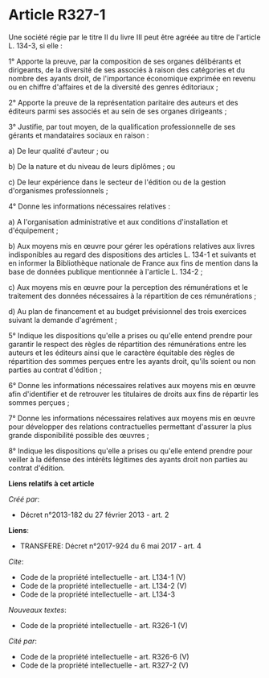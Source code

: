 # Article R327-1

Une société régie par le titre II du livre III peut être agréée au titre de l'article L. 134-3, si elle : 

1° Apporte la preuve, par la composition de ses organes délibérants et dirigeants, de la diversité de ses associés à raison
des catégories et du nombre des ayants droit, de l'importance économique exprimée en revenu ou en chiffre d'affaires et de la
diversité des genres éditoriaux ; 

2° Apporte la preuve de la représentation paritaire des auteurs et des éditeurs parmi ses associés et au sein de ses organes
dirigeants ; 

3° Justifie, par tout moyen, de la qualification professionnelle de ses gérants et mandataires sociaux en raison : 

a) De leur qualité d'auteur ; ou 

b) De la nature et du niveau de leurs diplômes ; ou 

c) De leur expérience dans le secteur de l'édition ou de la gestion d'organismes professionnels ; 

4° Donne les informations nécessaires relatives : 

a) A l'organisation administrative et aux conditions d'installation et d'équipement ; 

b) Aux moyens mis en œuvre pour gérer les opérations relatives aux livres indisponibles au regard des dispositions des
articles L. 134-1 et suivants et en informer la Bibliothèque nationale de France aux fins de mention dans la base de données
publique mentionnée à l'article L. 134-2 ; 

c) Aux moyens mis en œuvre pour la perception des rémunérations et le traitement des données nécessaires à la répartition de
ces rémunérations ; 

d) Au plan de financement et au budget prévisionnel des trois exercices suivant la demande d'agrément ; 

5° Indique les dispositions qu'elle a prises ou qu'elle entend prendre pour garantir le respect des règles de répartition des
rémunérations entre les auteurs et les éditeurs ainsi que le caractère équitable des règles de répartition des sommes perçues
entre les ayants droit, qu'ils soient ou non parties au contrat d'édition ; 

6° Donne les informations nécessaires relatives aux moyens mis en œuvre afin d'identifier et de retrouver les titulaires de
droits aux fins de répartir les sommes perçues ; 

7° Donne les informations nécessaires relatives aux moyens mis en œuvre pour développer des relations contractuelles
permettant d'assurer la plus grande disponibilité possible des œuvres ; 

8° Indique les dispositions qu'elle a prises ou qu'elle entend prendre pour veiller à la défense des intérêts légitimes des
ayants droit non parties au contrat d'édition.

**Liens relatifs à cet article**

_Créé par_:

  - Décret n°2013-182 du 27 février 2013 - art. 2

**Liens**:

  - TRANSFERE: Décret n°2017-924 du 6 mai 2017 - art. 4

_Cite_:

  - Code de la propriété intellectuelle - art. L134-1 (V)
  - Code de la propriété intellectuelle - art. L134-2 (V)
  - Code de la propriété intellectuelle - art. L134-3

_Nouveaux textes_:

  - Code de la propriété intellectuelle - art. R326-1 (V)

_Cité par_:

  - Code de la propriété intellectuelle - art. R326-6 (V)
  - Code de la propriété intellectuelle - art. R327-2 (V)
